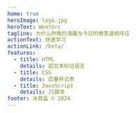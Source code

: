 ```yaml
---
home: true
heroImage: logo.jpg
heroText: WentUrc
tagline: 为什么昨晚的清醒与今日的倦意遥相呼应
actionText: 快速学习
actionLink: /beta/
features:
  - title: HTML
    details: 超文本标记语言
  - title: CSS
    details: 层叠样式表
  - title: JavaScript
    details: JS脚本
footer: 冰苷晶 © 2024
---
```


